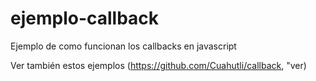 # ejemplo-callback
Ejemplo de como funcionan los callbacks en javascript

Ver también estos ejemplos (https://github.com/Cuahutli/callback, "ver)
